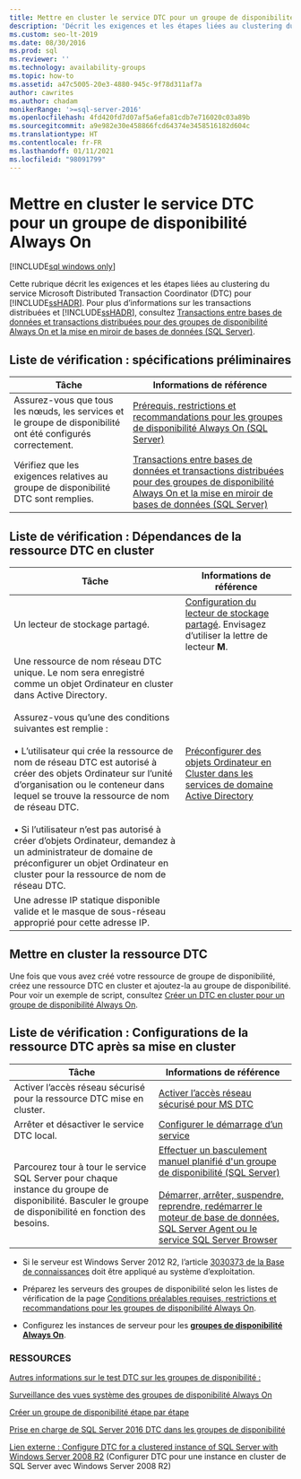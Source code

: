 ```yaml
---
title: Mettre en cluster le service DTC pour un groupe de disponibilité
description: 'Décrit les exigences et les étapes liées au clustering du service Microsoft Distributed Transaction Coordinator (DTC) pour un groupe de disponibilité Always On. '
ms.custom: seo-lt-2019
ms.date: 08/30/2016
ms.prod: sql
ms.reviewer: ''
ms.technology: availability-groups
ms.topic: how-to
ms.assetid: a47c5005-20e3-4880-945c-9f78d311af7a
author: cawrites
ms.author: chadam
monikerRange: '>=sql-server-2016'
ms.openlocfilehash: 4fd420fd7d07af5a6efa81cdb7e716020c03a89b
ms.sourcegitcommit: a9e982e30e458866fcd64374e3458516182d604c
ms.translationtype: HT
ms.contentlocale: fr-FR
ms.lasthandoff: 01/11/2021
ms.locfileid: "98091799"
---
```

# <a name="how-to-cluster-the-dtc-service-for-an-always-on-availability-group"></a>Mettre en cluster le service DTC pour un groupe de disponibilité Always On

[!INCLUDE[sql windows only](../../../includes/applies-to-version/sql-windows-only.md)]

Cette rubrique décrit les exigences et les étapes liées au clustering du service Microsoft Distributed Transaction Coordinator (DTC) pour [!INCLUDE[ssHADR](../../../includes/sshadr-md.md)]. Pour plus d’informations sur les transactions distribuées et [!INCLUDE[ssHADR](../../../includes/sshadr-md.md)], consultez [Transactions entre bases de données et transactions distribuées pour des groupes de disponibilité Always On et la mise en miroir de bases de données (SQL Server)](../../../database-engine/availability-groups/windows/transactions-always-on-availability-and-database-mirroring.md).

 ## <a name="checklist-preliminary-requirements"></a>Liste de vérification : spécifications préliminaires

|Tâche|Informations de référence|  
|-----------------|----------|  
|Assurez-vous que tous les nœuds, les services et le groupe de disponibilité ont été configurés correctement.|[Prérequis, restrictions et recommandations pour les groupes de disponibilité Always On (SQL Server)](../../../database-engine/availability-groups/windows/prereqs-restrictions-recommendations-always-on-availability.md)|
|Vérifiez que les exigences relatives au groupe de disponibilité DTC sont remplies.|[Transactions entre bases de données et transactions distribuées pour des groupes de disponibilité Always On et la mise en miroir de bases de données (SQL Server)](../../../database-engine/availability-groups/windows/transactions-always-on-availability-and-database-mirroring.md)

## <a name="checklist-clustered-dtc-resource-dependencies"></a>Liste de vérification : Dépendances de la ressource DTC en cluster

|Tâche|Informations de référence|  
|-----------------|----------|  
|Un lecteur de stockage partagé.|[Configuration du lecteur de stockage partagé](https://msdn.microsoft.com/library/cc982358(v=bts.10).aspx). Envisagez d’utiliser la lettre de lecteur **M**.|
|Une ressource de nom réseau DTC unique.  Le nom sera enregistré comme un objet Ordinateur en cluster dans Active Directory.<br /><br />Assurez-vous qu’une des conditions suivantes est remplie :<br /><br />• L’utilisateur qui crée la ressource de nom de réseau DTC est autorisé à créer des objets Ordinateur sur l’unité d’organisation ou le conteneur dans lequel se trouve la ressource de nom de réseau DTC.<br /><br />• Si l’utilisateur n’est pas autorisé à créer d’objets Ordinateur, demandez à un administrateur de domaine de préconfigurer un objet Ordinateur en cluster pour la ressource de nom de réseau DTC.|[Préconfigurer des objets Ordinateur en Cluster dans les services de domaine Active Directory](/previous-versions/windows/it-pro/windows-server-2012-R2-and-2012/dn466519(v=ws.11))|
|Une adresse IP statique disponible valide et le masque de sous-réseau approprié pour cette adresse IP.||

## <a name="cluster-the-dtc-resource"></a>Mettre en cluster la ressource DTC
Une fois que vous avez créé votre ressource de groupe de disponibilité, créez une ressource DTC en cluster et ajoutez-la au groupe de disponibilité.  Pour voir un exemple de script, consultez [Créer un DTC en cluster pour un groupe de disponibilité Always On](../../../database-engine/availability-groups/windows/create-clustered-dtc-for-an-always-on-availability-group.md).


## <a name="checklist-post-clustered-dtc-resource-configurations"></a>Liste de vérification : Configurations de la ressource DTC après sa mise en cluster

|Tâche|Informations de référence|  
|-----------------|----------|  
|Activer l’accès réseau sécurisé pour la ressource DTC mise en cluster.|[Activer l’accès réseau sécurisé pour MS DTC](/previous-versions/windows/it-pro/windows-server-2008-R2-and-2008/cc753620(v=ws.10))|
|Arrêter et désactiver le service DTC local.|[Configurer le démarrage d’un service](/previous-versions/windows/it-pro/windows-server-2008-R2-and-2008/cc755249(v=ws.11))|
|Parcourez tour à tour le service SQL Server pour chaque instance du groupe de disponibilité.  Basculer le groupe de disponibilité en fonction des besoins.|[Effectuer un basculement manuel planifié d'un groupe de disponibilité (SQL Server)](../../../database-engine/availability-groups/windows/perform-a-planned-manual-failover-of-an-availability-group-sql-server.md)<br /><br />[Démarrer, arrêter, suspendre, reprendre, redémarrer le moteur de base de données, SQL Server Agent ou le service SQL Server Browser](../../../database-engine/configure-windows/start-stop-pause-resume-restart-sql-server-services.md)|

- Si le serveur est Windows Server 2012 R2, l’article [3030373 de la Base de connaissances](https://support.microsoft.com/kb/3090973) doit être appliqué au système d’exploitation.

- Préparez les serveurs des groupes de disponibilité selon les listes de vérification de la page [Conditions préalables requises, restrictions et recommandations pour les groupes de disponibilité Always On](../../../database-engine/availability-groups/windows/prereqs-restrictions-recommendations-always-on-availability.md).

- Configurez les instances de serveur pour les [**groupes de disponibilité Always On**](../../../database-engine/availability-groups/windows/configuration-of-a-server-instance-for-always-on-availability-groups-sql-server.md).

### <a name="resources"></a>RESSOURCES


[Autres informations sur le test DTC sur les groupes de disponibilité :](/archive/blogs/dataplatform/sql-server-2016-dtc-support-in-availability-groups)

[Surveillance des vues système des groupes de disponibilité Always On](monitor-availability-groups-transact-sql.md)

[Créer un groupe de disponibilité étape par étape](create-an-availability-group-transact-sql.md)


[Prise en charge de SQL Server 2016 DTC dans les groupes de disponibilité](/archive/blogs/dataplatform/sql-server-2016-dtc-support-in-availability-groups) 

[Lien externe : Configure DTC for a clustered instance of SQL Server with Windows Server 2008 R2](https://sqlha.com/2013/03/12/how-to-properly-configure-dtc-for-clustered-instances-of-sql-server-with-windows-server-2008-r2/) (Configurer DTC pour une instance en cluster de SQL Server avec Windows Server 2008 R2)